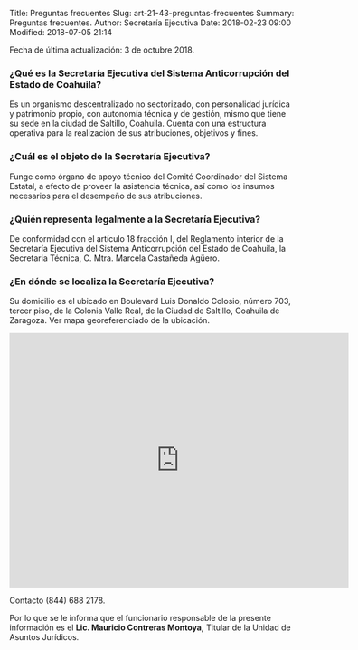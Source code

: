 Title: Preguntas frecuentes
Slug: art-21-43-preguntas-frecuentes
Summary: Preguntas frecuentes.
Author: Secretaría Ejecutiva
Date: 2018-02-23 09:00
Modified: 2018-07-05 21:14


Fecha de última actualización: 3 de octubre 2018.

### ¿Qué es la Secretaría Ejecutiva del Sistema Anticorrupción del Estado de Coahuila?

Es un organismo descentralizado no sectorizado, con personalidad
jurídica y patrimonio propio, con autonomía técnica y de gestión, mismo
que tiene su sede en la ciudad de Saltillo, Coahuila. Cuenta con una
estructura operativa para la realización de sus atribuciones, objetivos
y fines.

### ¿Cuál es el objeto de la Secretaría Ejecutiva?

Funge como órgano de apoyo técnico del Comité Coordinador del Sistema
Estatal, a efecto de proveer la asistencia técnica, así como los
insumos necesarios para el desempeño de sus atribuciones.

### ¿Quién representa legalmente a la Secretaría Ejecutiva?

De conformidad con el artículo 18 fracción I, del Reglamento interior
de la Secretaría Ejecutiva del Sistema Anticorrupción del Estado de
Coahuila, la Secretaria Técnica, C. Mtra. Marcela Castañeda Agüero.

### ¿En dónde se localiza la Secretaría Ejecutiva?

Su domicilio es el ubicado en Boulevard Luis Donaldo Colosio, número
703, tercer piso, de la Colonia Valle Real, de la Ciudad de Saltillo,
Coahuila de Zaragoza. Ver mapa georeferenciado de la ubicación.

<iframe src="https://www.google.com/maps/embed?pb=!1m18!1m12!1m3!1d1801.016631465175!2d-100.96104139428223!3d25.470564738400462!2m3!1f0!2f0!3f0!3m2!1i1024!2i768!4f13.1!3m3!1m2!1s0x868812c22fd32bcf%3A0xd72f0fa4e13c6e90!2sBlvd.+Luis+Donaldo+Colosio+703%2C+Valle+Real+2do+Sector%2C+25205+Saltillo%2C+Coah.!5e0!3m2!1ses!2smx!4v1524239750191" width="600" height="450" frameborder="0" style="border:0" allowfullscreen></iframe>

Contacto (844) 688 2178.

Por lo que se le informa que el funcionario responsable de la presente
información es el **Lic. Mauricio Contreras Montoya,** Titular de la
Unidad de Asuntos Jurídicos.
